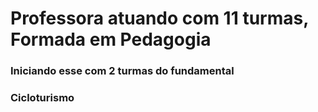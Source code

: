 # Professora atuando com 11 turmas, Formada em Pedagogia
### Iniciando esse com 2 turmas do fundamental 
### Cicloturismo
